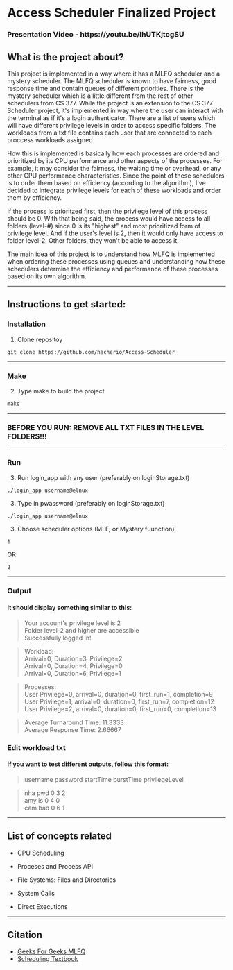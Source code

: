 # Access Scheduler Finalized Project

<h3> Presentation Video - https://youtu.be/lhUTKjtogSU </h1>

## What is the project about?

This project is implemented in a way where it has a MLFQ scheduler and a mystery scheduler. The MLFQ scheduler is known to have fairness, good response time and contain queues of different priorities. There is the mystery scheduler which is a little different from the rest of other schedulers from CS 377. While the project is an extension to the CS 377 Scheduler project, it's implemented in way where the user can interact with the terminal as if it's a login authenticator. There are a list of users which will have different privilege levels in order to access specific folders. The workloads from a txt file contains each user that are connected to each proccess workloads assigned. 

How this is implemented is basically how each processes are ordered and prioritized by its CPU performance and other aspects of the processes. For example, it may consider the fairness, the waiting time or overhead, or any other CPU performance characteristics. Since the point of these schedulers is to order them based on efficiency (according to the algorithm), I've decided to integrate privilege levels for each of these workloads and order them by efficiency.

If the process is prioritzed first, then the privilege level of this process should be 0. With that being said, the process would have access to all folders (level-#) since 0 is its "highest" and most prioritized form of privilege level. And if the user's level is 2, then it would only have access to folder level-2. Other folders, they won't be able to access it.

The main idea of this project is to understand how MLFQ is implemented when ordering these processes using queues and understanding how these schedulers determine the efficiency and performance of these processes based on its own algorithm.
__________________________________________________________________
## Instructions to get started:
### Installation
1. Clone repositoy
```
git clone https://github.com/hacherio/Access-Scheduler
```
__________________________________________________________________
### Make
2. Type make to build the project
```
make
```
__________________________________________________________________
### BEFORE YOU RUN: REMOVE ALL TXT FILES IN THE LEVEL FOLDERS!!!
__________________________________________________________________
### Run
3. Run login_app with any user (preferably on loginStorage.txt)
```
./login_app username@elnux
```
3. Type in pwassword (preferably on loginStorage.txt)
```
./login_app username@elnux
```
3. Choose scheduler options (MLF, or Mystery fuunction), 
```
1 
```
OR
```
2
```
__________________________________________________________________
### Output
#### It should display something similar to this:
>Your account's privilege level is 2<br>
>Folder level-2 and higher are accessible<br>
>Successfully logged in!<br>


>Workload:<br>
>        Arrival=0, Duration=3, Privilege=2<br>
>        Arrival=0, Duration=4, Privilege=0<br>
>        Arrival=0, Duration=6, Privilege=1<br>


>Processes:<br>
>        User Privilege=0, arrival=0, duration=0, first_run=1, completion=9<br>
>        User Privilege=1, arrival=0, duration=0, first_run=7, completion=12<br>
>        User Privilege=2, arrival=0, duration=0, first_run=0, completion=13<br>


>Average Turnaround Time: 11.3333<br>
>Average Response Time:   2.66667 <br>

### Edit workload txt
#### If you want to test different outputs, follow this format:
>username password startTime burstTime privilegeLevel<br>


>nha pwd 0 3 2 <br>
>amy is 0 4 0 <br>
>cam bad 0 6 1 <br>
__________________________________________________________________
## List of concepts related

- CPU Scheduling

- Proceses and Process API

- File Systems: Files and Directories

- System Calls

- Direct Executions
__________________________________________________________________
## Citation
* [Geeks For Geeks MLFQ](https://www.geeksforgeeks.org/multilevel-feedback-queue-scheduling-mlfq-cpu-scheduling/)
* [Scheduling Textbook](https://pages.cs.wisc.edu/~remzi/OSTEP/cpu-sched-mlfq.pdf)







